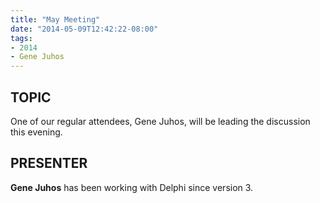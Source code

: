 ```yaml
---
title: "May Meeting"
date: "2014-05-09T12:42:22-08:00"
tags:
- 2014
- Gene Juhos
---
```


## TOPIC ##

One of our regular attendees, Gene Juhos, will be leading the discussion this evening.

## PRESENTER ##

**Gene Juhos** has been working with Delphi since version 3.
